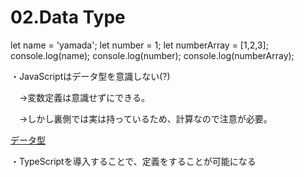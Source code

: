 # 02.Data Type

let name = 'yamada';
    let number = 1;
    let numberArray = [1,2,3];
    console.log(name);
    console.log(number);
    console.log(numberArray);

・JavaScriptはデータ型を意識しない(?)

　→変数定義は意識せずにできる。

　→しかし裏側では実は持っているため、計算なので注意が必要。

[データ型](02%20Data%20Type/Untitled.csv)

・TypeScriptを導入することで、定義をすることが可能になる